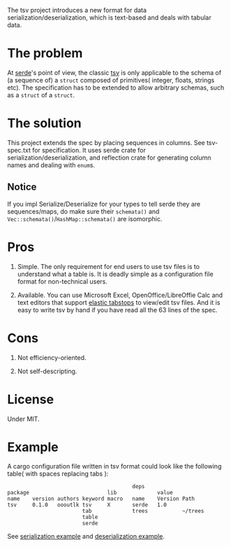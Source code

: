 The tsv project introduces a new format for data serialization/deserialization, which is text-based and deals with tabular data.

# The problem

At [serde](https://serde.rs)'s point of view, the classic [tsv](https://www.iana.org/assignments/media-types/text/tab-separated-values) is only applicable to the schema of (a sequence of) a `struct` composed of primitives( integer, floats, strings etc). The specification has to be extended to allow arbitrary schemas, such as a `struct` of a `struct`.

# The solution

This project extends the spec by placing sequences in columns. See tsv-spec.txt for specification.
It uses serde crate for serialization/deserialization, and reflection crate for generating column names and dealing with `enum`s.

## Notice

If you impl Serialize/Deserialize for your types to tell serde they are sequences/maps, do make sure their `schemata()` and `Vec::schemata()`/`HashMap::schemata()` are isomorphic. 

# Pros

1. Simple.
  The only requirement for end users to use tsv files is to understand what a table is. It is deadly simple as a configuration file format for non-technical users.

2. Available.
  You can use Microsoft Excel, OpenOffice/LibreOffie Calc and text editors that support [elastic tabstops](http://nickgravgaard.com/elastic-tabstops/) to view/edit tsv files.
  And it is easy to write tsv by hand if you have read all the 63 lines of the spec.

# Cons

1. Not efficiency-oriented.

2. Not self-descripting.

# License

Under MIT.

# Example

  A cargo configuration file written in tsv format could look like the following table( with spaces replacing tabs ):

  ```text
                                          deps
  package                         lib             value    
  name    version authors keyword macro   name    Version Path
  tsv     0.1.0   oooutlk tsv     X       serde   1.0
                          tab             trees           ~/trees
                          table
                          serde

  ```

See [serialization example](https://github.com/oooutlk/tsv/blob/master/src/ser.rs#L546) 
and [deserialization example](https://github.com/oooutlk/tsv/blob/master/src/de.rs#L804).
